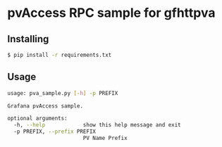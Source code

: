 # pvAccess RPC sample for gfhttpva

## Installing

```bash
$ pip install -r requirements.txt
```

## Usage

```bash
usage: pva_sample.py [-h] -p PREFIX

Grafana pvAccess sample.

optional arguments:
  -h, --help            show this help message and exit
  -p PREFIX, --prefix PREFIX
                        PV Name Prefix
```

